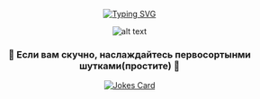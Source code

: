 <div align="center">
  
[![Typing SVG](https://readme-typing-svg.herokuapp.com?font=Nerko+One&size=50&letterSpacing=1px&duration=6000&pause=1000&color=B61DC3D2&background=24163100&center=true&width=600&height=100&lines=%F0%9F%8C%A0+No+one+hears+you+%F0%9F%8C%A0)](https://git.io/typing-svg)

![alt text](https://i.pinimg.com/564x/e7/b9/88/e7b9885ce276d83cbe5b6b59502efea9.jpg)

### 🌟 Если вам скучно, наслаждайтесь первосортынми шутками(простите) 🌟

[![Jokes Card](https://readme-jokes.vercel.app/api?theme=default&hideBorder&hideAvatar&lang=ru)](https://github.com/ABSphreak/readme-jokes)

</div>

<!---
v0idhrt/v0idhrt is a ✨ special ✨ repository because its `README.md` (this file) appears on your GitHub profile.
You can click the Preview link to take a look at your changes.
--->
